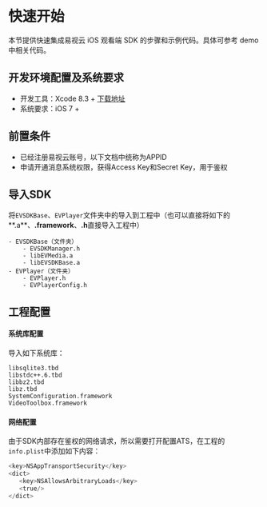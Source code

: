 # 快速开始
本节提供快速集成易视云 iOS 观看端 SDK 的步骤和示例代码。具体可参考 demo 中相关代码。 

## 开发环境配置及系统要求
* 开发工具：Xcode 8.3 + [下载地址](https://itunes.apple.com/us/app/xcode/id497799835?ls=1&mt=12)
* 系统要求：iOS 7 +

## 前置条件
* 已经注册易视云账号，以下文档中统称为APPID
* 申请开通消息系统权限，获得Access Key和Secret Key，用于鉴权

## 导入SDK
将`EVSDKBase`、`EVPlayer`文件夹中的导入到工程中（也可以直接将如下的**.a**、**.framework**、**.h**直接导入工程中）

```
- EVSDKBase（文件夹）
    - EVSDKManager.h
    - libEVMedia.a
    - libEVSDKBase.a
- EVPlayer（文件夹）
    - EVPlayer.h
    - EVPlayerConfig.h
```

## 工程配置

#### 系统库配置

导入如下系统库：

```
libsqlite3.tbd
libstdc++.6.tbd
libbz2.tbd
libz.tbd
SystemConfiguration.framework
VideoToolbox.framework
```

#### 网络配置
由于SDK内部存在鉴权的网络请求，所以需要打开配置ATS，在工程的`info.plist`中添加如下内容：

```objective-c
<key>NSAppTransportSecurity</key>
<dict>
   <key>NSAllowsArbitraryLoads</key>
   <true/>
</dict>
```

